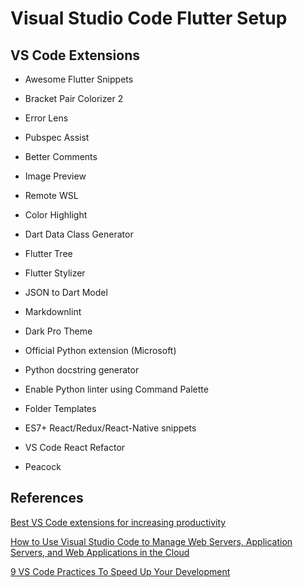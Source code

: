 # Visual Studio Code Flutter Setup

## VS Code Extensions

- Awesome Flutter Snippets
- Bracket Pair Colorizer 2
- Error Lens
- Pubspec Assist
- Better Comments
- Image Preview
- Remote WSL

- Color Highlight
- Dart Data Class Generator
- Flutter Tree
- Flutter Stylizer
- JSON to Dart Model
- Markdownlint

- Dark Pro Theme
- Official Python extension (Microsoft)
- Python docstring generator
- Enable Python linter using Command Palette

- Folder Templates
- ES7+ React/Redux/React-Native snippets
- VS Code React Refactor
- Peacock



## References

[Best VS Code extensions for increasing productivity](https://betterprogramming.pub/vc-code-extensions-for-javascript-and-react-developers-in-2022-f0828b9ea00)

[How to Use Visual Studio Code to Manage Web Servers, Application Servers, and Web Applications in the Cloud](https://levelup.gitconnected.com/how-to-use-visual-studio-code-to-manage-web-servers-application-servers-and-web-applications-in-44afcc954d38)

[9 VS Code Practices To Speed Up Your Development](https://jsmanifest.com/9-marvelous-vscode-practices-you-need-to-do-now-in-2022/)



